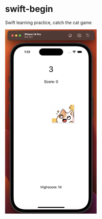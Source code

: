 # swift-begin
Swift learning practice, catch the cat game

<img src="catchKenny/asset.png" width ="300"> 


